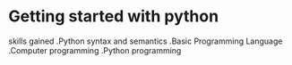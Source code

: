 # Getting started with python
skills gained
.Python syntax and semantics
.Basic Programming Language
.Computer programming
.Python programming
